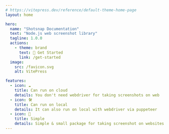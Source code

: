 ```yaml
---
# https://vitepress.dev/reference/default-theme-home-page
layout: home

hero:
  name: "Shotsnap Documentation"
  text: "Node.js web screenshot library"
  tagline: 1.0.0
  actions:
    - theme: brand
      text: 🐢 Get Started
      link: /get-started
  image:
    src: /favicon.svg
    alt: VitePress

features:
  - icon: ☁️
    title: Can run on cloud
    details: You don't need webdriver for taking screenshots on web
  - icon: 🛠️
    title: Can run on local
    details: It can also run on local with webdriver via puppeteer
  - icon: 📸
    title: Simple
    details: Simple & small package for taking screenshot on websites
---
```

